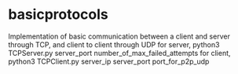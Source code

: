 # basicprotocols
Implementation of basic communication between a client and server through TCP, and client to client through UDP
for server, python3 TCPServer.py server_port number_of_max_failed_attempts
for client, python3 TCPClient.py server_ip server_port port_for_p2p_udp
